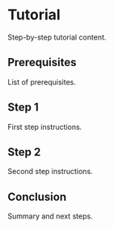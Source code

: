 # Tutorial

Step-by-step tutorial content.

## Prerequisites

List of prerequisites.

## Step 1

First step instructions.

## Step 2

Second step instructions.

## Conclusion

Summary and next steps.

